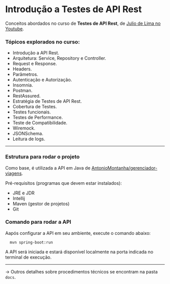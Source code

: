# Introdução a Testes de API Rest

Conceitos abordados no curso de **Testes de API Rest**, de [Julio de Lima no Youtube](https://www.youtube.com/watch?v=VqVQ7vHY32o&list=PLf8x7B3nFTl17WeEVj405tHlstiq1kNBX). 

### Tópicos explorados no curso: 
* Introdução a API Rest.
* Arquitetura: Service, Repository e Controller.
* Request e Response.
* Headers.
* Parâmetros.
* Autenticação e Autorização.
* Insomnia.
* Postman.
* RestAssured.
* Estratégia de Testes de API Rest.
* Cobertura de Testes.
* Testes funcionais.
* Testes de Performance.
* Teste de Compatibilidade.
* Wiremock.
* JSONSchema.
* Leitura de logs.

---

### Estrutura para rodar o projeto

Como base, é utilizada a API em Java de [AntonioMontanha/gerenciador-viagens](https://github.com/AntonioMontanha/gerenciador-viagens).  

Pré-requisitos (programas que devem estar instalados):
* JRE e JDR
* Intellij
* Maven (gestor de projetos)
* Git 

### Comando para rodar a API

Aapós configurar a API em seu ambiente, execute o comando abaixo:

      mvn spring-boot:run

A API será iniciada e estará disponível localmente na porta indicada no terminal de execução.

--- 

-> Outros detalhes sobre procedimentos técnicos se encontram na pasta `docs`.
